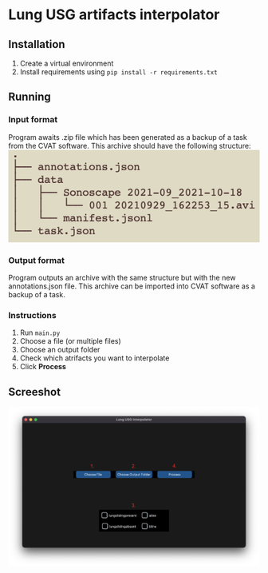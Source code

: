# Lung USG artifacts interpolator

## Installation

1. Create a virtual environment
2. Install requirements using `pip install -r requirements.txt`

## Running

### Input format
Program awaits .zip file which has been generated as a backup of a task from the CVAT software.
This archive should have the following structure:
![](imgs/archive_structure.png)

### Output format
Program outputs an archive with the same structure but with the new annotations.json file.
This archive can be imported into CVAT software as a backup of a task.

### Instructions
1. Run `main.py`
2. Choose a file (or multiple files)
3. Choose an output folder
4. Check which atrifacts you want to interpolate
5. Click **Process**

## Screeshot

![](imgs/main_window.png)